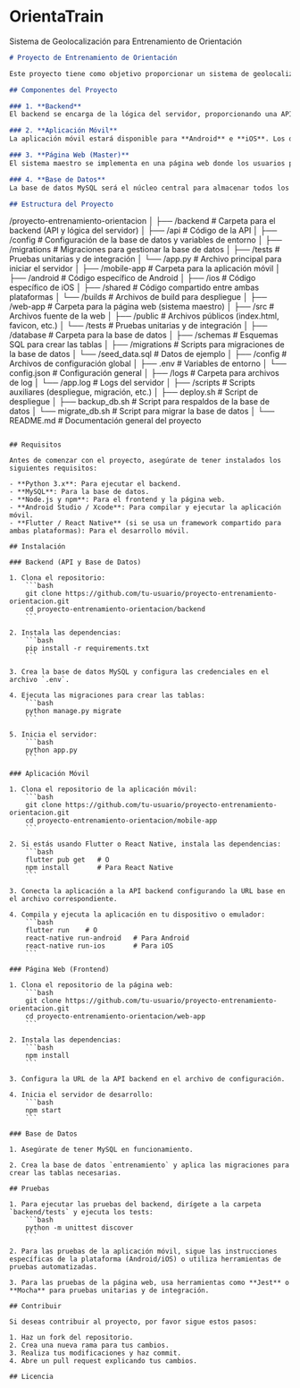 # OrientaTrain
Sistema de Geolocalización para Entrenamiento de Orientación

```markdown
# Proyecto de Entrenamiento de Orientación

Este proyecto tiene como objetivo proporcionar un sistema de geolocalización para entrenamientos de orientación. A través de una aplicación móvil, los usuarios pueden interactuar con balizas geolocalizadas por GPS. El sistema almacena datos en una base de datos MySQL y se puede administrar desde una página web.

## Componentes del Proyecto

### 1. **Backend**
El backend se encarga de la lógica del servidor, proporcionando una API RESTful para la gestión de usuarios, balizas y rutas de entrenamiento. La API interactúa con una base de datos MySQL para almacenar la información.

### 2. **Aplicación Móvil**
La aplicación móvil estará disponible para **Android** e **iOS**. Los dispositivos móviles actúan como balizas GPS que los usuarios pueden utilizar en su entrenamiento. La aplicación también puede almacenar el recorrido de cada usuario durante el entrenamiento.

### 3. **Página Web (Master)**
El sistema maestro se implementa en una página web donde los usuarios pueden gestionar las balizas, crear nuevos mapas y visualizar datos de entrenamientos previos. La página web se conecta a la base de datos MySQL para almacenar y recuperar la información.

### 4. **Base de Datos**
La base de datos MySQL será el núcleo central para almacenar todos los datos del proyecto, incluyendo la información de los usuarios, las balizas, los recorridos y los mapas generados.

## Estructura del Proyecto

```
/proyecto-entrenamiento-orientacion
│
├── /backend                   # Carpeta para el backend (API y lógica del servidor)
│   ├── /api                   # Código de la API
│   ├── /config                # Configuración de la base de datos y variables de entorno
│   ├── /migrations            # Migraciones para gestionar la base de datos
│   ├── /tests                 # Pruebas unitarias y de integración
│   └── /app.py                # Archivo principal para iniciar el servidor
│
├── /mobile-app                # Carpeta para la aplicación móvil
│   ├── /android               # Código específico de Android
│   ├── /ios                   # Código específico de iOS
│   ├── /shared                # Código compartido entre ambas plataformas
│   └── /builds                # Archivos de build para despliegue
│
├── /web-app                   # Carpeta para la página web (sistema maestro)
│   ├── /src                   # Archivos fuente de la web
│   ├── /public                # Archivos públicos (index.html, favicon, etc.)
│   └── /tests                 # Pruebas unitarias y de integración
│
├── /database                  # Carpeta para la base de datos
│   ├── /schemas               # Esquemas SQL para crear las tablas
│   ├── /migrations            # Scripts para migraciones de la base de datos
│   └── /seed_data.sql         # Datos de ejemplo
│
├── /config                    # Archivos de configuración global
│   ├── .env                   # Variables de entorno
│   └── config.json            # Configuración general
│
├── /logs                      # Carpeta para archivos de log
│   └── /app.log               # Logs del servidor
│
├── /scripts                   # Scripts auxiliares (despliegue, migración, etc.)
│   ├── deploy.sh              # Script de despliegue
│   ├── backup_db.sh           # Script para respaldos de la base de datos
│   └── migrate_db.sh          # Script para migrar la base de datos
│
└── README.md                  # Documentación general del proyecto
```

## Requisitos

Antes de comenzar con el proyecto, asegúrate de tener instalados los siguientes requisitos:

- **Python 3.x**: Para ejecutar el backend.
- **MySQL**: Para la base de datos.
- **Node.js y npm**: Para el frontend y la página web.
- **Android Studio / Xcode**: Para compilar y ejecutar la aplicación móvil.
- **Flutter / React Native** (si se usa un framework compartido para ambas plataformas): Para el desarrollo móvil.

## Instalación

### Backend (API y Base de Datos)

1. Clona el repositorio:
    ```bash
    git clone https://github.com/tu-usuario/proyecto-entrenamiento-orientacion.git
    cd proyecto-entrenamiento-orientacion/backend
    ```

2. Instala las dependencias:
    ```bash
    pip install -r requirements.txt
    ```

3. Crea la base de datos MySQL y configura las credenciales en el archivo `.env`.

4. Ejecuta las migraciones para crear las tablas:
    ```bash
    python manage.py migrate
    ```

5. Inicia el servidor:
    ```bash
    python app.py
    ```

### Aplicación Móvil

1. Clona el repositorio de la aplicación móvil:
    ```bash
    git clone https://github.com/tu-usuario/proyecto-entrenamiento-orientacion.git
    cd proyecto-entrenamiento-orientacion/mobile-app
    ```

2. Si estás usando Flutter o React Native, instala las dependencias:
    ```bash
    flutter pub get   # O
    npm install       # Para React Native
    ```

3. Conecta la aplicación a la API backend configurando la URL base en el archivo correspondiente.

4. Compila y ejecuta la aplicación en tu dispositivo o emulador:
    ```bash
    flutter run    # O
    react-native run-android   # Para Android
    react-native run-ios       # Para iOS
    ```

### Página Web (Frontend)

1. Clona el repositorio de la página web:
    ```bash
    git clone https://github.com/tu-usuario/proyecto-entrenamiento-orientacion.git
    cd proyecto-entrenamiento-orientacion/web-app
    ```

2. Instala las dependencias:
    ```bash
    npm install
    ```

3. Configura la URL de la API backend en el archivo de configuración.

4. Inicia el servidor de desarrollo:
    ```bash
    npm start
    ```

### Base de Datos

1. Asegúrate de tener MySQL en funcionamiento.

2. Crea la base de datos `entrenamiento` y aplica las migraciones para crear las tablas necesarias.

## Pruebas

1. Para ejecutar las pruebas del backend, dirígete a la carpeta `backend/tests` y ejecuta los tests:
    ```bash
    python -m unittest discover
    ```

2. Para las pruebas de la aplicación móvil, sigue las instrucciones específicas de la plataforma (Android/iOS) o utiliza herramientas de pruebas automatizadas.

3. Para las pruebas de la página web, usa herramientas como **Jest** o **Mocha** para pruebas unitarias y de integración.

## Contribuir

Si deseas contribuir al proyecto, por favor sigue estos pasos:

1. Haz un fork del repositorio.
2. Crea una nueva rama para tus cambios.
3. Realiza tus modificaciones y haz commit.
4. Abre un pull request explicando tus cambios.

## Licencia
